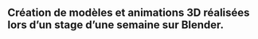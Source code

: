 ## Création de modèles et animations 3D réalisées lors d’un stage d’une semaine sur Blender.









